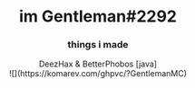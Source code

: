 <div align = "center">
<h1>
im Gentleman#2292
</h1>
<h3>things i made</h3>
DeezHax & BetterPhobos [java]<br/>
![](https://komarev.com/ghpvc/?GentlemanMC)
</div>

